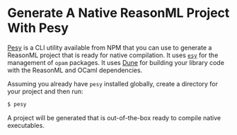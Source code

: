 # Generate A Native ReasonML Project With Pesy

[Pesy](https://github.com/jordwalke/pesy) is a CLI utility available from
NPM that you can use to generate a ReasonML project that is ready for native
compilation. It uses [`esy`](https://github.com/esy/esy) for the management
of `opam` packages. It uses [Dune](https://github.com/ocaml/dune) for
building your library code with the ReasonML and OCaml dependencies.

Assuming you already have `pesy` installed globally, create a directory for
your project and then run:

```bash
$ pesy
```

A project will be generated that is out-of-the-box ready to compile native
executables.
